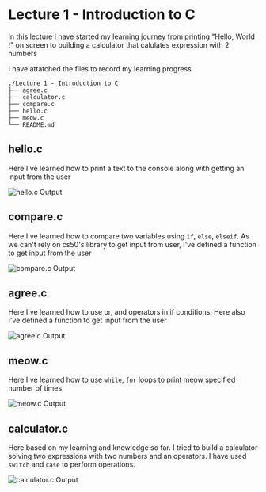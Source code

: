 # Lecture 1 - Introduction to C

In this lecture I have started my learning journey from printing "Hello, World !" on screen to building a calculator that calulates expression with 2 numbers

I have attatched the files to record my learning progress

```
./Lecture 1 - Introduction to C
├── agree.c
├── calculator.c
├── compare.c
├── hello.c
├── meow.c
└── README.md
```

## hello.c
Here I've learned how to print a text to the console along with getting an input from the user

![hello.c Output](https://github.com/?raw=true)

## compare.c
Here I've learned how to compare two variables using `if`, `else`, `elseif`. As we can't rely on cs50's library to get input from user, I've defined a function to get input from the user

![compare.c Output](https://github.com/?raw=true)

## agree.c
Here I've learned how to use or, and operators in if conditions. Here also I've defined a function to get input from the user

![agree.c Output](https://github.com/?raw=true)

## meow.c
Here I've learned how to use `while`, `for` loops to print meow specified number of times

![meow.c Output](https://github.com/?raw=true)

## calculator.c
Here based on my learning and knowledge so far. I tried to build a calculator solving two expressions with two numbers and an operators. I have used `switch` and `case` to perform operations.

![calculator.c Output](https://github.com/?raw=true)